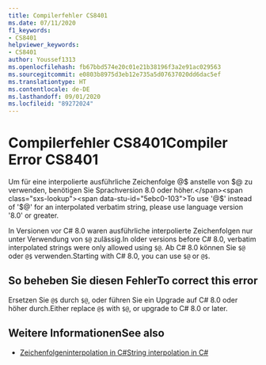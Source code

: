 ```yaml
---
title: Compilerfehler CS8401
ms.date: 07/11/2020
f1_keywords:
- CS8401
helpviewer_keywords:
- CS8401
author: Youssef1313
ms.openlocfilehash: fb67bbd574e20c01e21b38196f3a2e91ac029563
ms.sourcegitcommit: e0803b8975d3eb12e735a5d07637020dd6dac5ef
ms.translationtype: HT
ms.contentlocale: de-DE
ms.lasthandoff: 09/01/2020
ms.locfileid: "89272024"
---
```

# <a name="compiler-error-cs8401"></a><span data-ttu-id="5ebc0-102">Compilerfehler CS8401</span><span class="sxs-lookup"><span data-stu-id="5ebc0-102">Compiler Error CS8401</span></span>

<span data-ttu-id="5ebc0-103">Um für eine interpolierte ausführliche Zeichenfolge @$ anstelle von $@ zu verwenden, benötigen Sie Sprachversion 8.0 oder höher.</span><span class="sxs-lookup"><span data-stu-id="5ebc0-103">To use '@$' instead of '$@' for an interpolated verbatim string, please use language version '8.0' or greater.</span></span>

<span data-ttu-id="5ebc0-104">In Versionen vor C# 8.0 waren ausführliche interpolierte Zeichenfolgen nur unter Verwendung von `$@` zulässig.</span><span class="sxs-lookup"><span data-stu-id="5ebc0-104">In older versions before C# 8.0, verbatim interpolated strings were only allowed using `$@`.</span></span> <span data-ttu-id="5ebc0-105">Ab C# 8.0 können Sie `$@` oder `@$` verwenden.</span><span class="sxs-lookup"><span data-stu-id="5ebc0-105">Starting with C# 8.0, you can use `$@` or `@$`.</span></span>

## <a name="to-correct-this-error"></a><span data-ttu-id="5ebc0-106">So beheben Sie diesen Fehler</span><span class="sxs-lookup"><span data-stu-id="5ebc0-106">To correct this error</span></span>

<span data-ttu-id="5ebc0-107">Ersetzen Sie `@$` durch `$@`, oder führen Sie ein Upgrade auf C# 8.0 oder höher durch.</span><span class="sxs-lookup"><span data-stu-id="5ebc0-107">Either replace `@$` with `$@`, or upgrade to C# 8.0 or later.</span></span>

## <a name="see-also"></a><span data-ttu-id="5ebc0-108">Weitere Informationen</span><span class="sxs-lookup"><span data-stu-id="5ebc0-108">See also</span></span>

- [<span data-ttu-id="5ebc0-109">Zeichenfolgeninterpolation in C#</span><span class="sxs-lookup"><span data-stu-id="5ebc0-109">String interpolation in C#</span></span>](../../tutorials/string-interpolation.md)

